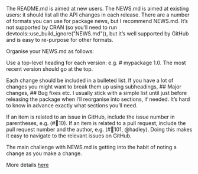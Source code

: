 The README.md is aimed at new users. The NEWS.md is aimed at existing users: it should list all the API changes in each release. There are a number of formats you can use for package news, but I recommend NEWS.md. It’s not supported by CRAN (so you’ll need to run devtools::use_build_ignore("NEWS.md")), but it’s well supported by GitHub and is easy to re-purpose for other formats.

Organise your NEWS.md as follows:

Use a top-level heading for each version: e.g. # mypackage 1.0. The most recent version should go at the top.

Each change should be included in a bulleted list. If you have a lot of changes you might want to break them up using subheadings, ## Major changes, ## Bug fixes etc. I usually stick with a simple list until just before releasing the package when I’ll reorganise into sections, if needed. It’s hard to know in advance exactly what sections you’ll need.

If an item is related to an issue in GitHub, include the issue number in parentheses, e.g. (#10). If an item is related to a pull request, include the pull request number and the author, e.g. (#101, @hadley). Doing this makes it easy to navigate to the relevant issues on GitHub.

The main challenge with NEWS.md is getting into the habit of noting a change as you make a change.

More details [here](http://r-pkgs.had.co.nz/release.html#important-files)
